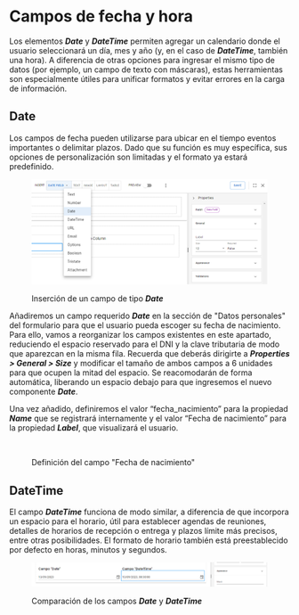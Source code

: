# Campos de fecha y hora

Los elementos _**Date**_ y _**DateTime**_ permiten agregar un calendario donde el usuario seleccionará un día, mes y año (y, en el caso de _**DateTime**_, también una hora). A diferencia de otras opciones para ingresar el mismo tipo de datos (por ejemplo, un campo de texto con máscaras), estas herramientas son especialmente útiles para unificar formatos y evitar errores en la carga de información.&#x20;

## Date

Los campos de fecha pueden utilizarse para ubicar en el tiempo eventos importantes o delimitar plazos. Dado que su función es muy específica, sus opciones de personalización son limitadas y el formato ya estará predefinido.

<figure><img src="../.gitbook/assets/RPA_2_17.png" alt=""><figcaption><p>Inserción de un campo de tipo <em><strong>Date</strong></em></p></figcaption></figure>

Añadiremos un campo requerido _**Date**_ en la sección de "Datos personales" del formulario para que el usuario pueda escoger su fecha de nacimiento. Para ello, vamos a reorganizar los campos existentes en este apartado, reduciendo el espacio reservado para el DNI y la clave tributaria de modo que aparezcan en la misma fila. Recuerda que deberás dirigirte a _**Properties > General > Size**_ y modificar el tamaño de ambos campos a 6 unidades para que ocupen la mitad del espacio. Se reacomodarán de forma automática, liberando un espacio debajo para que ingresemos el nuevo componente _**Date**_.

Una vez añadido, definiremos el valor “fecha\_nacimiento” para la propiedad _**Name**_ que se registrará internamente y el valor “Fecha de nacimiento” para la propiedad _**Label**_, que visualizará el usuario.

<figure><img src="../.gitbook/assets/Definición del campo Fecha de nacimiento.gif" alt=""><figcaption><p>Definición del campo "Fecha de nacimiento"</p></figcaption></figure>

## DateTime

El campo _**DateTime**_ funciona de modo similar, a diferencia de que incorpora un espacio para el horario, útil para establecer agendas de reuniones, detalles de horarios de recepción o entrega y plazos límite más precisos, entre otras posibilidades. El formato de horario también está preestablecido por defecto en horas, minutos y segundos.

<figure><img src="../.gitbook/assets/RPA_2_18.png" alt=""><figcaption><p>Comparación de los campos <em><strong>Date</strong></em> y <em><strong>DateTime</strong></em></p></figcaption></figure>

